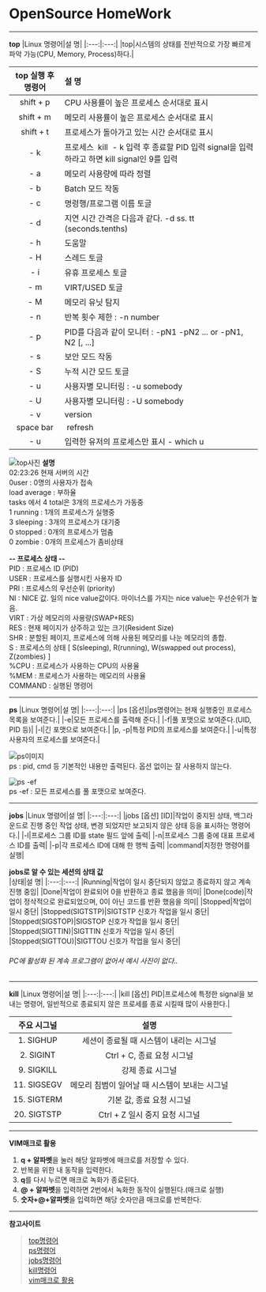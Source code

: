 # OpenSource HomeWork
---
**top**
|Linux 명령어|설 명|
|:---:|:---:|
|top|시스템의 상태를 전반적으로 가장 빠르게 파악 가능(CPU, Memory, Process)하다.|

|top 실행 후 명령어|설 명|
|:---:|:---|
|shift + p|CPU 사용률이 높은 프로세스 순서대로 표시|
|shift + m|메모리 사용률이 높은 프로세스 순서대로 표시|
|shift + t|프로세스가 돌아가고 있는 시간 순서대로 표시|
|- k|프로세스  kill  - k 입력 후 종료할 PID 입력 signal을 입력하라고 하면 kill signal인 9를 입력|
|- a|메모리 사용량에 따라 정렬|
|- b|Batch 모드 작동|
|- c|명령행/프로그램 이름 토글|
|- d|지연 시간 간격은 다음과 같다. -d ss. tt (seconds.tenths)|
|- h|도움말|
|- H|스레드 토글|
|- i|유휴 프로세스 토글|
|- m|VIRT/USED 토글|
|- M|메모리 유닛 탐지|
|- n|반복 횟수 제한 : -n number|
|- p|PID를 다음과 같이 모니터 : -pN1 -pN2 ... or -pN1, N2 [, ...] |
|- s|보안 모드 작동|
|- S|누적 시간 모드 토글|
|- u|사용자별 모니터링 : -u somebody|
|- U|사용자별 모니터링 : -U somebody|
|- v|version|
|space bar| refresh|
|- u|입력한 유저의 프로세스만 표시 - which u|

![top사진](https://user-images.githubusercontent.com/101575152/172018432-4df1b663-622a-422a-8407-0d67b2d1d6c1.PNG)
**설명**  
02:23:26 현재 서버의 시간  
0user : 0명의 사용자가 접속  
load average : 부하율  
tasks 에서 4 total은 3개의 프로세스가 가동중  
1 running : 1개의 프로세스가 실행중  
3 sleeping : 3개의 프로세스가 대기중  
0 stopped : 0개의 프로세스가 멈춤  
0 zombie : 0개의 프로세스가 좀비상태  

**-- 프로세스 상태 --**  
PID : 프로세스 ID (PID)  
USER : 프로세스를 실행시킨 사용자 ID  
PRI : 프로세스의 우선순위 (priority)  
NI : NICE 값. 일의 nice value값이다. 마이너스를 가지는 nice value는 우선순위가 높음.  
VIRT : 가상 메모리의 사용량(SWAP+RES)  
RES : 현재 페이지가 상주하고 있는 크기(Resident Size)  
SHR : 분할된 페이지, 프로세스에 의해 사용된 메모리를 나눈 메모리의 총합.  
S : 프로세스의 상태 [ S(sleeping), R(running), W(swapped out process), Z(zombies) ]  
%CPU : 프로세스가 사용하는 CPU의 사용율  
%MEM : 프로세스가 사용하는 메모리의 사용율  
COMMAND : 실행된 명령어  

---
**ps**
|Linux 명령어|설 명|
|:---:|:---:|
|ps [옵션]|ps명령어는 현재 실행중인 프로세스 목록을 보여준다.|
|-e|모든 프로세스를 출력해 준다.|
|-f|풀 포맷으로 보여준다.(UID, PID 등)|
|-l|긴 포맷으로 보여준다.|
|p, -p|특정 PID의 프로세스를 보여준다.|
|-u|특정 사용자의 프로세스를 보여준다.|

![ps이미지](https://user-images.githubusercontent.com/101575152/172019524-49d2d722-cc2c-47f3-9a28-39ef4750ea05.PNG)  
ps : pid, cmd 등 기본적인 내용만 출력된다. 옵션 없이는 잘 사용하지 않는다.  

![ps -ef](https://user-images.githubusercontent.com/101575152/172019573-833c4640-24cd-45af-8bbc-660c4fdc26e9.PNG)  
ps -ef : 모든 프로세스를 풀 포맷으로 보여준다.  

---
**jobs**
|Linux 명령어|설 명|
|:---:|:---:|
|jobs [옵션] [ID]|작업이 중지된 상태, 백그라운드로 진행 중인 작업 상태, 변경 되었지만 보고되지 않은 상태 등을 표시하는 명령어다.|
|-l|프로세스 그룹 ID를 state 필드 앞에 출력|
|-n|프로세스 그룹 중에 대표 프로세스 ID를 출력|
|-p|각 프로세스 ID에 대해 한 행씩 출력|
|command|지정한 명령어를 실행|  

**jobs로 알 수 있는 세션의 상태 값**  
|상태|설 명|
|:---:|:---:|
|Running|작업이 일시 중단되지 않았고 종료하지 않고 계속 진행 중임|
|Done|작업이 완료되어 0을 반환하고 종료 했음을 의미|
|Done(code)|작업이 정삭적으로 완료되었으며, 0이 아닌 코드를 반환 했음을 의미|
|Stopped|작업이 일시 중단|
|Stopped(SIGTSTP)|SIGTSTP 신호가 작업을 일시 중단|
|Stopped(SIGSTOP)|SIGSTOP 신호가 작업을 일시 중단|
|Stopped(SIGTTIN)|SIGTTIN 신호가 작업을 일시 중단|
|Stopped(SIGTTOU)|SIGTTOU 신호가 작업을 일시 중단|  
###### PC에 활성화 된 계속 프로그램이 없어서 예시 사진이 없다..  
---
**kill**
|Linux 명령어|설 명|
|:---:|:---:|
|kill [옵션] PID|프로세스에 특정한 signal을 보내는 명령어, 일반적으로 종료되지 않은 프로세를 종료 시킬때 많이 사용한다.|

|주요 시그널|설명|
|:---:|:---:|
|1. SIGHUP|세션이 종료될 때 시스템이 내리는 시그널|
|2. SIGINT|Ctrl + C, 종료 요청 시그널|
|9. SIGKILL|강제 종료 시그널|  
|11. SIGSEGV|메모리 침범이 일어날 때 시스템이 보내는 시그널|
|15. SIGTERM|기본 값, 종료 요청 시그널|
|20. SIGTSTP|Ctrl + Z 일시 중지 요청 시그널|

---
**VIM매크로 활용**
1) **q + 알파벳**을 눌러 해당 알파벳에 매크로를 저장할 수 있다.  
2) 반복을 위한 내 동작을 입력한다.
3) **q**를 다시 누르면 매크로 녹화가 종료된다.
4) **@ + 알파벳**을 입력하면 2번에서 녹화한 동작이 실행된다.(매크로 실행)
5) **숫자+@+알파벳**을 입력하면 해당 숫자만큼 매크로를 반복한다.
---

**참고사이트**
> [top명령어](https://ironmask84.tistory.com/355)  
> [ps명령어](https://arer.tistory.com/150)  
> [jobs명령어](https://hbase.tistory.com/265)  
> [kill명령어](https://veneas.tistory.com/entry/Linux-%EB%A6%AC%EB%88%85%EC%8A%A4-%EC%8B%9C%EA%B7%B8%EB%84%90-%EB%AA%85%EB%A0%B9%EC%96%B4%ED%94%84%EB%A1%9C%EC%84%B8%EC%8A%A4-%EC%A2%85%EB%A3%8C-kill)  
> [vim매크로 활용](http://aboutmadlife.blogspot.com/2014/09/linux-vi-macro.html)  
